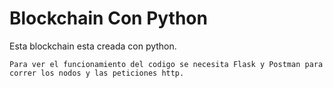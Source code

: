 # Blockchain Con Python 

Esta blockchain esta creada con python. 

```Para ver el funcionamiento del codigo se necesita Flask y Postman para correr los nodos y las peticiones http.```
